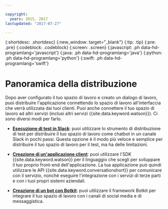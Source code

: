 ```yaml
---

copyright:
  years: 2015, 2017
lastupdated: "2017-07-27"

---
```


{:shortdesc: .shortdesc}
{:new_window: target="_blank"}
{:tip: .tip}
{:pre: .pre}
{:codeblock: .codeblock}
{:screen: .screen}
{:javascript: .ph data-hd-programlang='javascript'}
{:java: .ph data-hd-programlang='java'}
{:python: .ph data-hd-programlang='python'}
{:swift: .ph data-hd-programlang='swift'}

# Panoramica della distribuzione

Dopo aver configurato il tuo spazio di lavoro e creato un dialogo di lavoro, puoi distribuire l'applicazione connettendo lo spazio di lavoro all'interfaccia che verrà utilizzata dai tuoi clienti. Puoi anche connettere il tuo spazio di lavoro ad altri servizi (inclusi altri servizi {{site.data.keyword.watson}}). Ci sono diversi modi per farlo.

-   [**Esecuzione di test in Slack**](test-deploy.html): puoi utilizzare lo strumento di distribuzione di test per distribuire il tuo spazio di lavoro  come chatbot in un canale Slack in pochi passi. Questa opzione è il modo più veloce e semplice per distribuire il tuo spazio di lavoro per il test, ma ha delle limitazioni.

-  [**Creazione di un'applicazione client**](develop-app.html): puoi utilizzare l'SDK {{site.data.keyword.watson}} per il linguaggio che scegli per sviluppare il tuo proprio front-end dell'applicazione. La tua applicazione può quindi utilizzare le API {{site.data.keyword.conversationshort}} per comunicare con il servizio, nonché eseguire l'integrazione con i servizi di terze parti e con i tuoi propri sistemi aziendali. 

-  [**Creazione di un bot con Botkit**](integrations.html): puoi utilizzare il framework Botkit per integrare il tuo spazio di lavoro con i canali di social media e di messaggistica.

